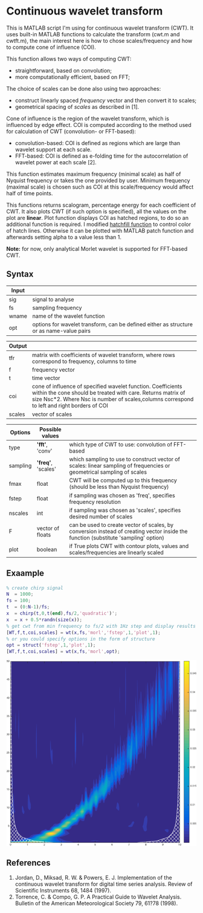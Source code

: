 # Continuous wavelet transform

This is MATLAB script I'm using for continuous wavelet transform (CWT).
It uses built-in MATLAB functions to calculate the transform (cwt.m and cwtft.m), the main interest here is how to chose scales/frequency and how to compute cone of influence (COI).

This function allows two ways of computing CWT:
- straightforward, based on convolution;
- more computationally efficient, based on FFT;

The choice of scales can be done also using two approaches:
- construct linearly spaced *frequency* vector and then convert it to scales;
- geometrical spacing of *scales* as described in [1].

Cone of influence is the region of the wavelet transform, which is influenced by edge effect. COI is computed according to the method used for calculation of CWT (convolution- or FFT-based):
- convolution-based: COI is defined as regions which are large than wavelet support at each scale.
- FFT-based: COI is defined as e-folding time for the autocorrelation of wavelet power at each scale [2].

This function estimates maximum frequency (minimal scale) as half of Nyquist frequency or takes the one provided by user. Minimum frequency (maximal scale) is chosen such as COI at this scale/frequency would affect half of time points.

This functions returns scalogram, percentage energy for each coefficient of CWT. It also plots CWT (if such option is specified), all the values on the plot are **linear**.
Plot function displays COI as hatched regions, to do so an additional function is required. I modified [hatchfill function](http://www.mathworks.com/matlabcentral/fileexchange/30733-hatchfill) to control color of hatch lines. Otherwise it can be plotted with MATLAB patch function and afterwards setting alpha to a value less than 1.

**Note:** for now, only analytical Morlet wavelet is supported for FFT-based CWT.


## Syntax

|Input  |                   |
|-------|-------------------|
|sig    | signal to analyse |
|fs     | sampling frequency |
|wname  | name of the wavelet function |
|opt    | options for wavelet transform, can be defined either as structure or as name-value pairs |

|Output |                   |
|-------|-------------------|
|tfr    | matrix with coefficients of wavelet transform, where rows correspond to frequency, columns to time |
|f      | frequency vector |
|t      | time vector |
|coi    | cone of influence of specified wavelet function.  Coefficients within the cone should be treated with care.  Returns matrix of size Nsc\*2. Where Nsc is number of scales,columns correspond to left and right borders of COI |
|scales | vector of scales |

|Options  | Possible values      |                   |
|---------|----------------------|-------------------|
|type     | **'fft'**, 'conv'    | which type of CWT to use: convolution of FFT-based |
|sampling | **'freq'**, 'scales' | which sampling to use to construct vector of scales: linear sampling of frequencies or geometrical sampling of scales |
|fmax     | float                | CWT will be computed up to this frequency (should be less than Nyquist frequency) |
|fstep    | float                | if sampling was chosen as 'freq', specifies frequency resolution |
|nscales  | int                  | if sampling was chosen as 'scales', specifies desired number of scales |
|F        | vector of floats     | can be used to create vector of scales, by conversion instead of creating vector inside the function (substitute 'sampling' option) |
|plot     | boolean              | if True plots CWT with contour plots, values and scales/frequencies are linearly scaled |


## Exaample
```matlab
% create chirp signal
N  = 1000;
fs = 100;
t  = (0:N-1)/fs;
x  = chirp(t,0,t(end),fs/2,'quadratic')';
x  = x + 0.5*randn(size(x));
% get cwt from min frequency to fs/2 with 1Hz step and display results
[WT,f,t,coi,scales] = wt(x,fs,'morl','fstep',1,'plot',1);
% or you could specify options in the form of structure
opt = struct('fstep',1,'plot',1);
[WT,f,t,coi,scales] = wt(x,fs,'morl',opt);
```
![Example](/example.png)


## References
1. Jordan, D., Miksad, R. W. & Powers, E. J. Implementation of the 
   continuous wavelet transform for digital time series analysis. Review 
   of Scientific Instruments 68, 1484 (1997).
2. Torrence, C. & Compo, G. P. A Practical Guide to Wavelet Analysis. 
   Bulletin of the American Meteorological Society 79, 61?78 (1998).
